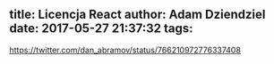 title: Licencja React
author: Adam Dziendziel
date: 2017-05-27 21:37:32
tags:
---




https://twitter.com/dan_abramov/status/766210972776337408

